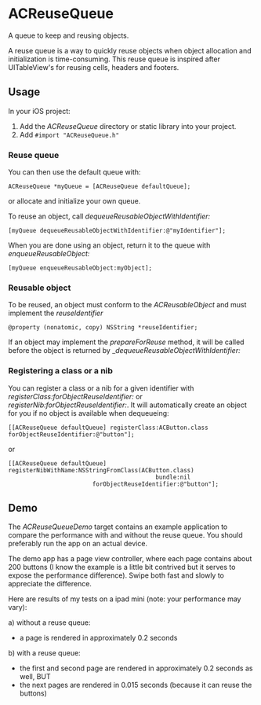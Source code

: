 # ACReuseQueue

A queue to keep and reusing objects.

A reuse queue is a way to quickly reuse objects when object allocation and initialization is time-consuming.
This reuse queue is inspired after UITableView's for reusing cells, headers and footers.

## Usage

In your iOS project:

1. Add the _ACReuseQueue_ directory or static library into your project.
2. Add `#import "ACReuseQueue.h"`

### Reuse queue

You can then use the default queue with:

	ACReuseQueue *myQueue = [ACReuseQueue defaultQueue];
	
or allocate and initialize your own queue.

To reuse an object, call _dequeueReusableObjectWithIdentifier:_

	[myQueue dequeueReusableObjectWithIdentifier:@"myIdentifier"];
	
When you are done using an object, return it to the queue with _enqueueReusableObject:_

	[myQueue enqueueReusableObject:myObject];

### Reusable object

To be reused, an object must conform to the _ACReusableObject_ and must implement the _reuseIdentifier_

	@property (nonatomic, copy) NSString *reuseIdentifier;

If an object may implement the _prepareForReuse_ method, it will be called before the object is returned by __dequeueReusableObjectWithIdentifier:_


### Registering a class or a nib

You can register a class or a nib for a given identifier with _registerClass:forObjectReuseIdentifier:_ or _registerNib:forObjectReuseIdentifier:_. It will automatically create an object for you if no object is available when dequeueing:

	[[ACReuseQueue defaultQueue] registerClass:ACButton.class forObjectReuseIdentifier:@"button"];

or

	[[ACReuseQueue defaultQueue] registerNibWithName:NSStringFromClass(ACButton.class)
                                              bundle:nil
                            forObjectReuseIdentifier:@"button"];

	
## Demo

The _ACReuseQueueDemo_ target contains an example application to compare the performance with and without the reuse queue. You should preferably run the app on an actual device.

The demo app has a page view controller, where each page contains about 200 buttons (I know the example is a little bit contrived but it serves to expose the performance difference). Swipe both fast and slowly to appreciate the difference.

Here are results of my tests on a ipad mini (note: your performance may vary):

a) without a reuse queue:

* a page is rendered  in approximately 0.2 seconds

b) with a reuse queue:

* the first and second page are rendered in approximately 0.2 seconds as well, BUT
* the next pages are rendered in 0.015 seconds (because it can reuse the buttons)

